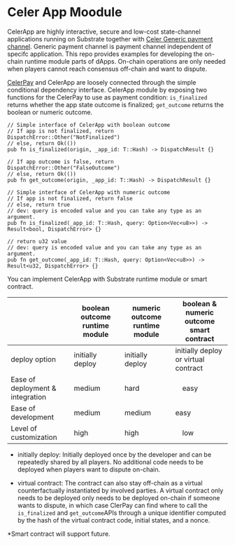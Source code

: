 # Celer App Moodule

CelerApp are highly interactive, secure and low-cost state-channel applications running on 
Substrate together with [Celer Generic payment channel](https://github.com/celer-network/cChannel-substrate).
Generic payment channel is payment channel independent of specifc application.
This repo provides examples for developing the on-chain runtime module parts of dApps. On-chain operations are only needed when players cannot reach consensus off-chain and want to dispute.

[CelerPay](https://github.com/celer-network/cChannel-substrate) and CelerApp are loosely connected through the simple conditional dependency interface. 
CelerApp module by exposing two functions for the CelerPay to use as payment condition: `is_finalized`
returns whether the app state outcome is finalized; `get_outcome` returns the boolean or numeric outcome.
```
// Simple interface of CelerApp with boolean outcome
// If app is not finalized, return DispatchError::Other("NotFinalized")
// else, return Ok(())
pub fn is_finalized(origin, _app_id: T::Hash) -> DispatchResult {}

// If app outcome is false, return DispatchError::Other("FalseOutcome")
// else, return Ok(()) 
pub fn get_outcome(origin, _app_id: T::Hash) -> DispatchResult {}

// Simple interface of CelerApp with numeric outcome 
// If app is not finalized, return false
// else, return true
// dev: query is encoded value and you can take any type as an argument.
pub fn is_finalized(_app_id: T::Hash, query: Option<Vec<u8>>) -> Result<bool, DispatchError> {}

// return u32 value
// dev: query is encoded value and you can take any type as an argument.
pub fn get_outcome(_app_id: T::Hash, query: Option<Vec<u8>>) -> Result<u32, DispatchError> {}
```

You can implement CelerApp with Substrate runtime module or smart contract.

|  | boolean outcome runtime module | numeric outcome runtime module | boolean & numeric outcome smart contract |
| ----------|----------| -------------| ---------------|
| deploy option | initially deploy | initially deploy | initially deploy or virtual contract |
|Ease of deployment & integration| medium | hard |　easy |
|Ease of development| medium | medium |  easy | 
|Level of customization | high | high |　low |

- initially deploy: Initially deployed once by the developer and can be repeatedly shared by all players. No additional code needs to be deployed when players want to dispute on-chain.

- virtual contract: The contract can also stay off-chain as a virtual counterfactually instantiated by involved parties. A virtual contract only needs to be deployed only needs to be deployed on-chain if someone wants to dispute, in which case ClerPay can find where to call the `is_finalized` and `get_outcome`APIs through a unique identifier computed by the hash of the virtual contract code, initial states, and a nonce.

*Smart contract will support future.


